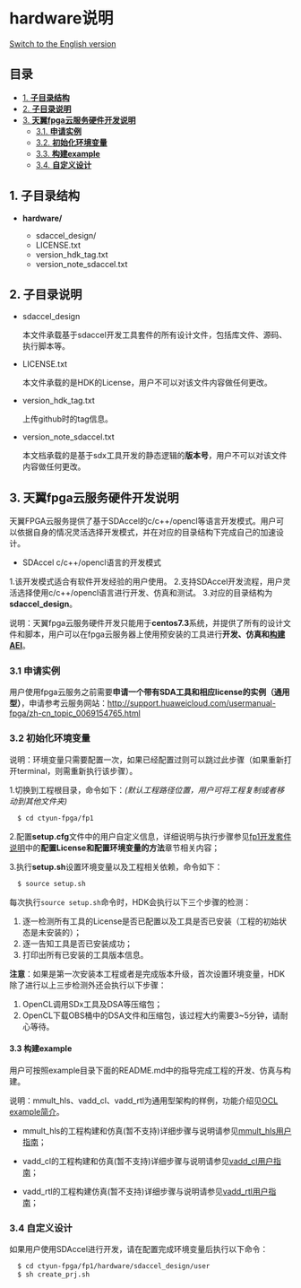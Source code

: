 # hardware说明

[Switch to the English version](./README.md)

<div id="table-of-contents">
<h2>目录</h2>
<div id="text-table-of-contents">
<ul>
<li><a href="#sec-1">1. <b>子目录结构</b></a></li>
<li><a href="#sec-2">2. <b>子目录说明</b></a></li>
<li><a href="#sec-3">3. <b>天翼fpga云服务硬件开发说明</b></a>
<ul>
<li><a href="#sec-3-1">3.1. <b>申请实例</b></a></li>
</ul>
<ul>
<li><a href="#sec-3-2">3.2. <b>初始化环境变量</b></a></li>
</ul>
<ul>
<li><a href="#sec-3-3">3.3. <b>构建example</b></a></li>
</ul>
<ul>
<li><a href="#sec-3-4">3.4. <b>自定义设计</b></a></li>
</ul>
</div>
</div>

<a id="sec-1" name="sec-1"></a>

## 1. 子目录结构

- **hardware/**

  - sdaccel_design/
  - LICENSE.txt
  - version_hdk_tag.txt
  - version_note_sdaccel.txt

<a id="sec-2" name="sec-2"></a>

## 2. 子目录说明

- sdaccel_design

  本文件承载基于sdaccel开发工具套件的所有设计文件，包括库文件、源码、执行脚本等。

- LICENSE.txt

  本文件承载的是HDK的License，用户不可以对该文件内容做任何更改。

- version_hdk_tag.txt  

  上传github时的tag信息。

- version_note_sdaccel.txt  

  本文档承载的是基于sdx工具开发的静态逻辑的**版本号**，用户不可以对该文件内容做任何更改。  

<a id="sec-3" name="sec-3"></a>

## 3. 天翼fpga云服务硬件开发说明

天翼FPGA云服务提供了基于SDAccel的c/c++/opencl等语言开发模式。用户可以依据自身的情况灵活选择开发模式，并在对应的目录结构下完成自己的加速设计。

- SDAccel c/c++/opencl语言的开发模式

1.该开发模式适合有软件开发经验的用户使用。
2.支持SDAccel开发流程，用户灵活选择使用c/c++/opencl语言进行开发、仿真和测试。
3.对应的目录结构为 **sdaccel_design**。

说明：天翼fpga云服务硬件开发只能用于**centos7.3**系统，并提供了所有的设计文件和脚本，用户可以在fpga云服务器上使用预安装的工具进行**开发、仿真和[构建AEI](../docs/Register_an_FPGA_image_for_an_OpenCL_project_cn.md)**。

<a id="sec-3-1" name="sec-3-1"></a>

### 3.1  申请实例

用户使用fpga云服务之前需要**申请一个带有SDA工具和相应license的实例（通用型）**，申请参考云服务网站：http://support.huaweicloud.com/usermanual-fpga/zh-cn_topic_0069154765.html

<a id="sec-3-2" name="sec-3-2"></a>

### 3.2 初始化环境变量

说明：环境变量只需要配置一次，如果已经配置过则可以跳过此步骤（如果重新打开terminal，则需重新执行该步骤）。

1.切换到工程根目录，命令如下：*(默认工程路径位置，用户可将工程复制或者移动到其他文件夹)*

```bash
  $ cd ctyun-fpga/fp1
```

2.配置**setup.cfg**文件中的用户自定义信息，详细说明与执行步骤参见[fp1开发套件说明](../README_CN.md)中的**配置License和配置环境变量的方法**章节相关内容；

3.执行**setup.sh**设置环境变量以及工程相关依赖，命令如下：

```bash
  $ source setup.sh
```

每次执行`source setup.sh`命令时，HDK会执行以下三个步骤的检测：

1. 逐一检测所有工具的License是否已配置以及工具是否已安装（工程的初始状态是未安装的）；
2. 逐一告知工具是否已安装成功；
3. 打印出所有已安装的工具版本信息。

**注意**：如果是第一次安装本工程或者是完成版本升级，首次设置环境变量，HDK除了进行以上三步检测外还会执行以下步骤：

1. OpenCL调用SDx工具及DSA等压缩包；
2. OpenCL下载OBS桶中的DSA文件和压缩包，该过程大约需要3~5分钟，请耐心等待。

<a id="sec-3-3" name="sec-3-3"></a>

#### 3.3 构建example

用户可按照example目录下面的README.md中的指导完成工程的开发、仿真与构建。

说明：mmult_hls、vadd_cl、vadd_rtl为通用型架构的样例，功能介绍见[OCL example简介](./sdaccel_design/examples/README_CN.md)。

- mmult_hls的工程构建和仿真(暂不支持)详细步骤与说明请参见[mmult_hls用户指南](./sdaccel_design/examples/mmult_hls/README_CN.md)；

- vadd_cl的工程构建和仿真(暂不支持)详细步骤与说明请参见[vadd_cl用户指南](./sdaccel_design/examples/vadd_cl/README_CN.md)；

- vadd_rtl的工程构建仿真(暂不支持)详细步骤与说明请参见[vadd_rtl用户指南](./sdaccel_design/examples/vadd_rtl/README_CN.md)；

<a id="sec-3-4" name="sec-3-4"></a>

### 3.4 自定义设计

如果用户使用SDAccel进行开发，请在配置完成环境变量后执行以下命令：

```bash
  $ cd ctyun-fpga/fp1/hardware/sdaccel_design/user
  $ sh create_prj.sh
```
